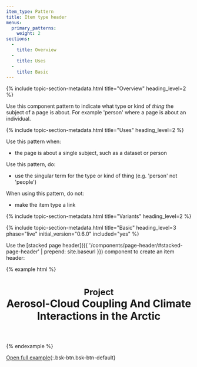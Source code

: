 ```yaml
---
item_type: Pattern
title: Item type header
menus:
  primary_patterns:
    weight: 2
sections:
  -
    title: Overview
  -
    title: Uses
  -
    title: Basic
---
```


{% include topic-section-metadata.html
  title="Overview"
  heading_level=2
%}

Use this component pattern to indicate what type or kind of *thing* the subject of a page is about. For example 'person'
where a page is about an individual.

{% include topic-section-metadata.html
  title="Uses"
  heading_level=2
%}

Use this pattern when:

* the page is about a single subject, such as a dataset or person

Use this pattern, do:

* use the singular term for the type or kind of thing (e.g. 'person' not 'people')

When using this pattern, do not:

* make the item type a link

{% include topic-section-metadata.html
  title="Variants"
  heading_level=2
%}

{% include topic-section-metadata.html
  title="Basic"
  heading_level=3
  phase="live"
  initial_version="0.6.0"
  included="yes"
%}

Use the [stacked page header]({{ '/components/page-header/#stacked-page-header' | prepend: site.baseurl }}) component
to create an item header:

{% example html %}
<header class="bsk-page-header bsk-page-header-stacked">
  <h1>
    <small>Project</small>
    <br>
    Aerosol-Cloud Coupling And Climate Interactions in the Arctic
  </h1>
</header>
{% endexample %}

[Open full example](https://style-kit-testbed.web.bas.ac.uk/master/p/0018--item-page.html){:.bsk-btn.bsk-btn-default}
